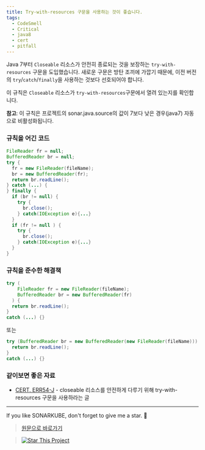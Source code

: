 ```yaml
---
title: Try-with-resources 구문을 사용하는 것이 좋습니다.
tags:
  - CodeSmell
  - Critical
  - java8
  - cert
  - pitfall
---
```


Java 7부터 `Closeable` 리소스가 안전히 종료되는 것을 보장하는 `try-with-resources` 구문을 도입했습니다.
새로운 구문은 방탄 조끼에 가깝기 때문에, 이전 버전의 `try`/`catch`/`finally`을 사용하는 것보다 선호되어야 합니다.

이 규칙은 `Closeable` 리소스가 `try-with-resources`구문에서 열려 있는지를 확인합니다.

**참고**: 이 규칙은 프로젝트의 sonar.java.source의 값이 7보다 낮은 경우(java7) 자동으로 비활성화됩니다.

### 규칙을 어긴 코드

```java
FileReader fr = null;
BufferedReader br = null;
try {
  fr = new FileReader(fileName);
  br = new BufferedReader(fr);
  return br.readLine();
} catch (...) {
} finally {
  if (br != null) {
    try {
      br.close();
    } catch(IOException e){...}
  }
  if (fr != null ) {
    try {
      br.close();
    } catch(IOException e){...}
  }
}
```

### 규칙을 준수한 해결책

```java
try (
    FileReader fr = new FileReader(fileName);
    BufferedReader br = new BufferedReader(fr)
  ) {
  return br.readLine();
}
catch (...) {}
```

또는

```java
try (BufferedReader br = new BufferedReader(new FileReader(fileName))) { // 원하지 않으면, 리소스의 이름을 지정하지 않아도 됩니다.
  return br.readLine();
}
catch (...) {}
```

### 같이보면 좋은 자료

- [CERT, ERR54-J](https://wiki.sei.cmu.edu/confluence/x/6DZGBQ) - closeable 리소스를 안전하게 다루기 위해 try-with-resources 구문을 사용하라는 글

---

If you like SONARKUBE, don't forget to give me a star. :star2:

> [원문으로 바로가기](https://rules.sonarsource.com/java/tag/java8/RSPEC-2093)

> [![Star This Project](https://img.shields.io/github/stars/kantabile/sonarkube.svg?label=Stars&style=social)](https://github.com/kantabile/sonarkube)
